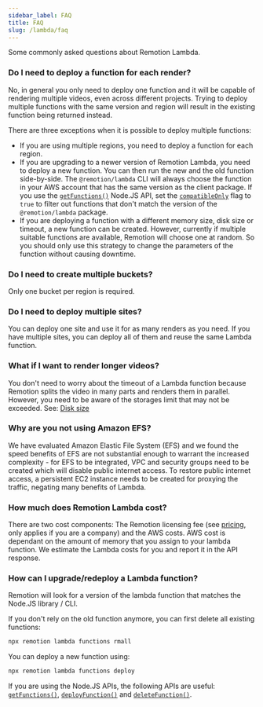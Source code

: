 ```yaml
---
sidebar_label: FAQ
title: FAQ
slug: /lambda/faq
---
```


Some commonly asked questions about Remotion Lambda.

### Do I need to deploy a function for each render?

No, in general you only need to deploy one function and it will be capable of rendering multiple videos, even across different projects. Trying to deploy multiple functions with the same version and region will result in the existing function being returned instead.

There are three exceptions when it is possible to deploy multiple functions:

- If you are using multiple regions, you need to deploy a function for each region.
- If you are upgrading to a newer version of Remotion Lambda, you need to deploy a new function. You can then run the new and the old function side-by-side. The `@remotion/lambda` CLI will always choose the function in your AWS account that has the same version as the client package. If you use the [`getFunctions()`](/docs/lambda/getfunctions) Node.JS API, set the [`compatibleOnly`](/docs/lambda/getfunctions#compatibleonly) flag to `true` to filter out functions that don't match the version of the `@remotion/lambda` package.
- If you are deploying a function with a different memory size, disk size or timeout, a new function can be created. However, currently if multiple suitable functions are available, Remotion will choose one at random. So you should only use this strategy to change the parameters of the function without causing downtime.

### Do I need to create multiple buckets?

Only one bucket per region is required.

### Do I need to deploy multiple sites?

You can deploy one site and use it for as many renders as you need. If you have multiple sites, you can deploy all of them and reuse the same Lambda function.

### What if I want to render longer videos?

You don't need to worry about the timeout of a Lambda function because Remotion splits the video in many parts and renders them in parallel. However, you need to be aware of the storages limit that may not be exceeded. See: [Disk size](/docs/lambda/disk-size)

### Why are you not using Amazon EFS?

We have evaluated Amazon Elastic File System (EFS) and we found the speed benefits of EFS are not substantial enough to warrant the increased complexity - for EFS to be integrated, VPC and security groups need to be created which will disable public internet access. To restore public internet access, a persistent EC2 instance needs to be created for proxying the traffic, negating many benefits of Lambda.

### How much does Remotion Lambda cost?

There are two cost components: The Remotion licensing fee (see [pricing](https://companies.remotion.dev), only applies if you are a company) and the AWS costs. AWS cost is dependant on the amount of memory that you assign to your lambda function. We estimate the Lambda costs for you and report it in the API response.

### How can I upgrade/redeploy a Lambda function?

Remotion will look for a version of the lambda function that matches the Node.JS library / CLI.

If you don't rely on the old function anymore, you can first delete all existing functions:

```bash
npx remotion lambda functions rmall
```

You can deploy a new function using:

```bash
npx remotion lambda functions deploy
```

If you are using the Node.JS APIs, the following APIs are useful: [`getFunctions()`](/docs/lambda/getfunctions), [`deployFunction()`](/docs/lambda/deployfunction) and [`deleteFunction()`](/docs/lambda/deletefunction).

